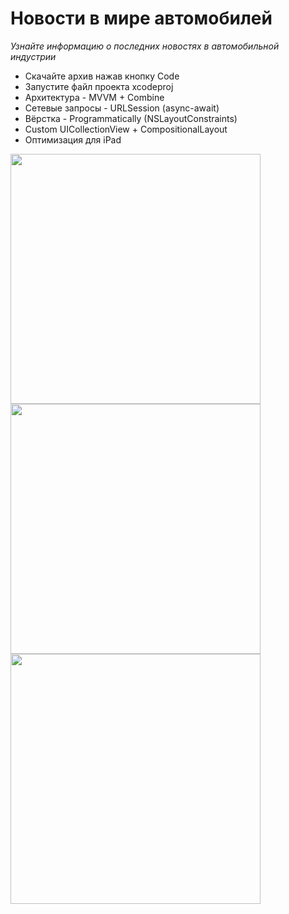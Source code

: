 
# Новости в мире автомобилей
*Узнайте информацию о последних новостях в автомобильной индустрии*

- Скачайте архив нажав кнопку Code
- Запустите файл проекта xcodeproj
- Архитектура - MVVM + Combine
- Сетевые запросы - URLSession (async-await)
- Вёрстка - Programmatically (NSLayoutConstraints)
- Custom UICollectionView + CompositionalLayout
- Оптимизация для iPad

<img src="https://user-images.githubusercontent.com/71640278/181779006-dc6256b3-414e-4ea0-b5db-e566f2384120.png" height="400">  <img src="https://user-images.githubusercontent.com/71640278/181780143-75d7e478-842d-486c-9b0e-06d1eda4dd4a.png" height="400">  <img src="https://user-images.githubusercontent.com/71640278/181780193-b8e1da0b-4fce-4a79-ad74-e4a27f9a04c2.png" height="400">
